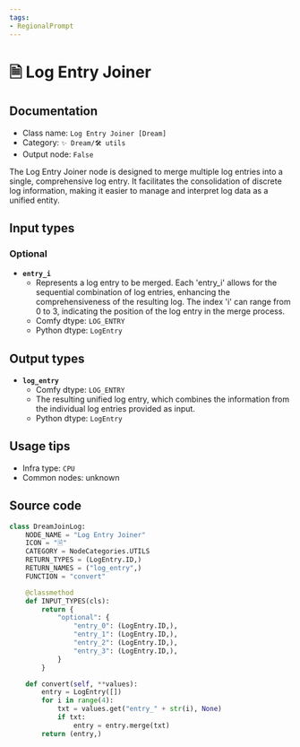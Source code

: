 ```yaml
---
tags:
- RegionalPrompt
---
```


# 🗎 Log Entry Joiner
## Documentation
- Class name: `Log Entry Joiner [Dream]`
- Category: `✨ Dream/🛠 utils`
- Output node: `False`

The Log Entry Joiner node is designed to merge multiple log entries into a single, comprehensive log entry. It facilitates the consolidation of discrete log information, making it easier to manage and interpret log data as a unified entity.
## Input types
### Optional
- **`entry_i`**
    - Represents a log entry to be merged. Each 'entry_i' allows for the sequential combination of log entries, enhancing the comprehensiveness of the resulting log. The index 'i' can range from 0 to 3, indicating the position of the log entry in the merge process.
    - Comfy dtype: `LOG_ENTRY`
    - Python dtype: `LogEntry`
## Output types
- **`log_entry`**
    - Comfy dtype: `LOG_ENTRY`
    - The resulting unified log entry, which combines the information from the individual log entries provided as input.
    - Python dtype: `LogEntry`
## Usage tips
- Infra type: `CPU`
- Common nodes: unknown


## Source code
```python
class DreamJoinLog:
    NODE_NAME = "Log Entry Joiner"
    ICON = "🗎"
    CATEGORY = NodeCategories.UTILS
    RETURN_TYPES = (LogEntry.ID,)
    RETURN_NAMES = ("log_entry",)
    FUNCTION = "convert"

    @classmethod
    def INPUT_TYPES(cls):
        return {
            "optional": {
                "entry_0": (LogEntry.ID,),
                "entry_1": (LogEntry.ID,),
                "entry_2": (LogEntry.ID,),
                "entry_3": (LogEntry.ID,),
            }
        }

    def convert(self, **values):
        entry = LogEntry([])
        for i in range(4):
            txt = values.get("entry_" + str(i), None)
            if txt:
                entry = entry.merge(txt)
        return (entry,)

```
